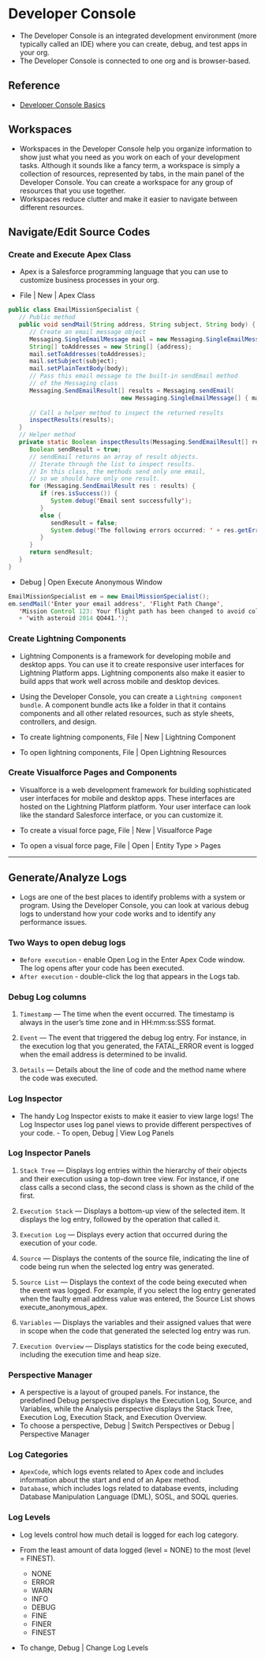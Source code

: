 # Developer Console
- The Developer Console is an integrated development environment (more typically called an IDE) where you can create, debug, and test apps in your org.
- The Developer Console is connected to one org and is browser-based.

## Reference
- [Developer Console Basics](https://trailhead.salesforce.com/trails/force_com_dev_beginner/modules/developer_console)

## Workspaces
- Workspaces in the Developer Console help you organize information to show just what you need as you work on each of your development tasks. Although it sounds like a fancy term, a workspace is simply a collection of resources, represented by tabs, in the main panel of the Developer Console. You can create a workspace for any group of resources that you use together.
- Workspaces reduce clutter and make it easier to navigate between different resources.

## Navigate/Edit Source Codes
### Create and Execute Apex Class
- Apex is a Salesforce programming language that you can use to customize business processes in your org.

- File | New | Apex Class
```java
public class EmailMissionSpecialist {
   // Public method
   public void sendMail(String address, String subject, String body) {
      // Create an email message object
      Messaging.SingleEmailMessage mail = new Messaging.SingleEmailMessage();
      String[] toAddresses = new String[] {address};
      mail.setToAddresses(toAddresses);
      mail.setSubject(subject);
      mail.setPlainTextBody(body);
      // Pass this email message to the built-in sendEmail method 
      // of the Messaging class
      Messaging.SendEmailResult[] results = Messaging.sendEmail(
                                new Messaging.SingleEmailMessage[] { mail });
      
      // Call a helper method to inspect the returned results
      inspectResults(results);
   }
   // Helper method
   private static Boolean inspectResults(Messaging.SendEmailResult[] results) {
      Boolean sendResult = true;
      // sendEmail returns an array of result objects.
      // Iterate through the list to inspect results. 
      // In this class, the methods send only one email, 
      // so we should have only one result.
      for (Messaging.SendEmailResult res : results) {
         if (res.isSuccess()) {
            System.debug('Email sent successfully');
         }
         else {
            sendResult = false;
            System.debug('The following errors occurred: ' + res.getErrors());                 
         }
      }
      return sendResult;
   }
}
```

- Debug | Open Execute Anonymous Window
```java
EmailMissionSpecialist em = new EmailMissionSpecialist();
em.sendMail('Enter your email address', 'Flight Path Change', 
   'Mission Control 123: Your flight path has been changed to avoid collision '
   + 'with asteroid 2014 QO441.');
```


### Create Lightning Components
- Lightning Components is a framework for developing mobile and desktop apps. You can use it to create responsive user interfaces for Lightning Platform apps. Lightning components also make it easier to build apps that work well across mobile and desktop devices.

- Using the Developer Console, you can create a `Lightning component bundle`. A component bundle acts like a folder in that it contains components and all other related resources, such as style sheets, controllers, and design.

- To create lightning components, File | New | Lightning Component

- To open lightning components, File | Open Lightning Resources


### Create Visualforce Pages and Components
- Visualforce is a web development framework for building sophisticated user interfaces for mobile and desktop apps. These interfaces are hosted on the Lightning Platform platform. Your user interface can look like the standard Salesforce interface, or you can customize it.

- To create a visual force page, File | New | Visualforce Page

- To open a visual force page, File | Open | Entity Type > Pages



---

## Generate/Analyze Logs
- Logs are one of the best places to identify problems with a system or program. Using the Developer Console, you can look at various debug logs to understand how your code works and to identify any performance issues.

### Two Ways to open debug logs
- `Before execution` - enable Open Log in the Enter Apex Code window. The log opens after your code has been executed.
- `After execution` - double-click the log that appears in the Logs tab.

### Debug Log columns
1. `Timestamp`
— The time when the event occurred. The timestamp is always in the user’s time zone and in HH:mm:ss:SSS format.

2. `Event`
— The event that triggered the debug log entry. For instance, in the execution log that you generated, the FATAL_ERROR event is logged when the email address is determined to be invalid.

3. `Details`
— Details about the line of code and the method name where the code was executed.

### Log Inspector
- The handy Log Inspector exists to make it easier to view large logs! The Log Inspector uses log panel views to provide different perspectives of your code. - To open, Debug | View Log Panels

### Log Inspector Panels
1. `Stack Tree` — Displays log entries within the hierarchy of their objects and their execution using a top-down tree view. For instance, if one class calls a second class, the second class is shown as the child of the first.

2. `Execution Stack` — Displays a bottom-up view of the selected item. It displays the log entry, followed by the operation that called it.

3. `Execution Log` — Displays every action that occurred during the execution of your code.

4. `Source` — Displays the contents of the source file, indicating the line of code being run when the selected log entry was generated.

5. `Source List` — Displays the context of the code being executed when the event was logged. For example, if you select the log entry generated when the faulty email address value was entered, the Source List shows execute_anonymous_apex.

6. `Variables` — Displays the variables and their assigned values that were in scope when the code that generated the selected log entry was run.

7. `Execution Overview` — Displays statistics for the code being executed, including the execution time and heap size.


### Perspective Manager
- A perspective is a layout of grouped panels. For instance, the predefined Debug perspective displays the Execution Log, Source, and Variables, while the Analysis perspective displays the Stack Tree, Execution Log, Execution Stack, and Execution Overview.
- To choose a perspective, Debug | Switch Perspectives or Debug | Perspective Manager


### Log Categories
- `ApexCode`, which logs events related to Apex code and includes information about the start and end of an Apex method.
- `Database`, which includes logs related to database events, including Database Manipulation Language (DML), SOSL, and SOQL queries.

### Log Levels
- Log levels control how much detail is logged for each log category.
- From the least amount of data logged (level = NONE) to the most (level = FINEST).
  * NONE
  * ERROR
  * WARN
  * INFO
  * DEBUG
  * FINE
  * FINER
  * FINEST

- To change, Debug | Change Log Levels
